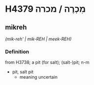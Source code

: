 # H4379 מִכְרֶה / מכרה

## mikreh

_(mik-reh' | mik-REH | meek-REH)_

### Definition

from H3738; a pit (for salt); (salt-)pit; n-m

- pit, salt pit
  - meaning uncertain
